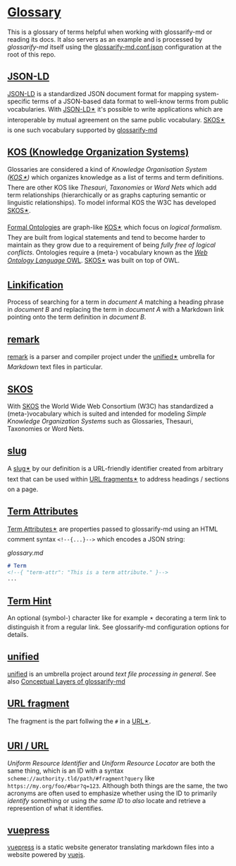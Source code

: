 # [Glossary](#glossary)

[glossarify-md]: https://github.com/about-code/glossarify-md

This is a glossary of terms helpful when working with glossarify-md or reading its docs. It also servers as an example and is processed by *glossarify-md* itself using the [glossarify-md.conf.json][1] configuration at the root of this repo.

## [JSON-LD](#json-ld)

[JSON-LD]: https://json-ld.org

[jsonld]: https://npmjs.com/package/jsonld

[LD]: https://www.w3.org/standards/semanticweb/ontology

[JSON-LD] is a standardized JSON document format for mapping system-specific terms of a JSON-based data format to well-know terms from public vocabularies. With [JSON-LD🟉][2] it's possible to write applications which are interoperable by mutual agreement on the same public vocabulary. [SKOS🟉][3] is one such vocabulary supported by [glossarify-md]

## [KOS (Knowledge Organization Systems)](#kos-knowledge-organization-systems)

<!--{ "aliases": "KOS, Knowledge Organization System" }-->

[vocabularies]: https://www.w3.org/standards/semanticweb/ontology

[OWL]: https://www.w3.org/TR/2012/REC-owl2-overview-20121211/

Glossaries are considered a kind of *Knowledge Organisation System ([KOS🟉][4])* which organizes knowledge as a list of terms and term definitions. There are other KOS like *Thesauri*, *Taxonomies* or *Word Nets* which add term relationships (hierarchically or as graphs capturing semantic or linguistic relationships). To model informal KOS the W3C has developed [SKOS🟉][3].

[Formal Ontologies][vocabularies] are graph-like [KOS🟉][4] which focus on *logical formalism*. They are built from logical statements and tend to become harder to maintain as they grow due to a requirement of being *fully free of logical conflicts*. Ontologies require a (meta-) vocabulary known as the [*Web Ontology Language* OWL][OWL]. [SKOS🟉][3] was built on top of OWL.

## [Linkification](#linkification)

Process of searching for a term in *document A* matching a heading phrase in
*document B* and replacing the term in *document A* with a Markdown link pointing
onto the term definition in *document B*.

## [remark](#remark)

[remark]: https://github.com/remarkjs/remark

[remark] is a parser and compiler project under the [unified🟉][5] umbrella for *Markdown* text files in particular.

## [SKOS](#skos)

[SKOS]: http://w3.org/skos/

With [SKOS][6] the World Wide Web Consortium (W3C) has standardized a (meta-)vocabulary which is suited and intended for modeling *Simple Knowledge Organization Systems* such as Glossaries, Thesauri, Taxonomies or Word Nets.

## [slug](#slug)

<!--{ "aliases": "slugs" }-->

A [slug🟉][7] by our definition is a URL-friendly identifier created from arbitrary text that can be used within [URL fragments🟉][8] to address headings / sections on a page.

## [Term Attributes](#term-attributes)

<!--{ "uri": "term attribute, term-attribute" }-->

[Term Attributes🟉][9] are properties passed to glossarify-md using an HTML comment syntax `<!--{...}-->` which encodes a JSON string:

*glossary.md*

```md
# Term
<!--{ "term-attr": "This is a term attribute." }-->
...
```

## [Term Hint](#term-hint)

<!--{ "aliases": "term hint, term-hint" }-->

An optional (symbol-) character like for example `🟉` decorating a term link to distinguish it from a regular link.
See glossarify-md configuration options for details.

## [unified](#unified)

[unified]: https://unifiedjs.com

[unified] is an umbrella project around *text file processing in general*. See also [Conceptual Layers of glossarify-md][10]

## [URL fragment](#url-fragment)

<!-- Aliases: URL fragments -->

The fragment is the part follwing the `#` in a [URL🟉][11].

## [URI / URL](#uri--url)

<!--{ "aliases": "URI, URL" }-->

*Uniform Resource Identifier* and *Uniform Resource Locator* are both the same thing, which is an ID with a syntax `scheme://authority.tld/path/#fragment?query` like `https://my.org/foo/#bar?q=123`. Although both things are the same, the two acronyms are often used to emphasize whether using the ID to primarily *identify* something or using *the same ID* to *also* locate and retrieve a represention of what it identifies.

<!--
For example there's no strict requirement that URIs must resolve to a web page. They are just IDs. However URIs *can* be used to *locate and retrieve* a textual representation *of what they identify* which is when they are often called URL. A *representation* can be a web page. But an URI could als identify a technical device and could be used as an URL to locate a representation of that device in form of a datasheet.

URIs continue to be IDs after a particular representation like the datasheet disappears. This sometimes leads to controversies on whether a certain URL which is also an URI can ever be "reused" to locate something different than what the URI identified.

Strictly spoken: it *should not* because URLs and URIs *are equivalent* and two sides of the same coin. A URL should be reserved to locate and serve a representation of what itself *being a URI* identifies. If it doesn't it no longer identifies *a single* thing but two different things and loses its purpose as *identifier*.

However, it is a matter of fact that URLs and the web page content they identify and locate change thousands of times every day world wide. Because often it simply doesn't matter *what exactly* an URI/URL identifies but just that it identifies and locates *something*. Therefore you may only really care about "durability" of an URI/URL if your audience cares or if you really want to identify a particular thing.

If you're afraid of making a long-term comittment on a particular URI because you "might want to reuse the URL", then there's a simple solution: just add additional elements like "time", "randomness" or "uniqueness" to the URI/URL's `/path/...` or `#fragment` part to make it *unlikely* of being reused for something else.

In case of glossarify-md you could use one of the cryptographic heading ID algorithms like `md5` or `sha256` supported by [`headingIdAlgorithm`][headingIdAlgorithm].

[headingIdAlgorithm]: ../README.md#linkingheadingidalgorithm
-->

## [vuepress](#vuepress)

[vuepress]: https://vuepress.vuejs.org

[vuejs]: https://vuejs.org

[vuepress] is a static website generator translating markdown files into a website powered by [vuejs].

[1]: ../glossarify-md.conf.json

[2]: #json-ld "JSON-LD is a standardized JSON document format for mapping system-specific terms of a JSON-based data format to well-know terms from public vocabularies."

[3]: #skos "With SKOS the World Wide Web Consortium (W3C) has standardized a (meta-)vocabulary which is suited and intended for modeling Simple Knowledge Organization Systems such as Glossaries, Thesauri, Taxonomies or Word Nets."

[4]: #kos-knowledge-organization-systems "Glossaries are considered a kind of Knowledge Organisation System (KOS) which organizes knowledge as a list of terms and term definitions."

[5]: #unified "unified is an umbrella project around text file processing in general."

[6]: https://w3.org/skos

[7]: #slug "A slug by our definition is a URL-friendly identifier created from arbitrary text that can be used within URL fragments to address headings / sections on a page."

[8]: #url-fragment "The fragment is the part follwing the # in a URL."

[9]: #term-attributes "Term Attributes are properties passed to glossarify-md using an HTML comment syntax <!--{...}--> which encodes a JSON string: glossary.md"

[10]: ./conceptual-layers.md

[11]: #uri--url "Uniform Resource Identifier and Uniform Resource Locator are both the same thing, which is an ID with a syntax scheme://authority.tld/path/#fragment?query like https://my.org/foo/#bar?q=123."
